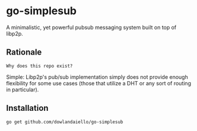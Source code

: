 # go-simplesub

A minimalistic, yet powerful pubsub messaging system built on top of libp2p.

## Rationale

```English
Why does this repo exist?
```

Simple: Libp2p's pub/sub implementation simply does not provide enough flexibility
for some use cases (those that utilize a DHT or any sort of routing in particular).

## Installation

```zsh
go get github.com/dowlandaiello/go-simplesub
```
